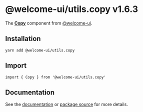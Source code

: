 # @welcome-ui/utils.copy v1.6.3
  
The **[Copy](http://welcome-ui.com/utils/copy)** component from [@welcome-ui](http://welcome-ui.com).

## Installation

    yarn add @welcome-ui/utils.copy

## Import

    import { Copy } from '@welcome-ui/utils.copy'

## Documentation

See the [documentation](http://welcome-ui.com/utils/copy) or [package source](https://github.com/WTTJ/welcome-ui/tree/v1.6.3/packages/Copy) for more details.

